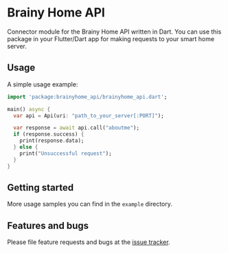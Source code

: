 # Brainy Home API
Connector module for the Brainy Home API written in Dart.
You can use this package in your Flutter/Dart app for making requests to your smart home server.

## Usage

A simple usage example:

```dart
import 'package:brainyhome_api/brainyhome_api.dart';

main() async {
  var api = Api(uri: "path_to_your_server[:PORT]");

  var response = await api.call("aboutme");
  if (response.success) {
    print(response.data);
  } else {
    print("Unsuccessful request");
  }
}
```

## Getting started
More usage samples you can find in the `example` directory.

## Features and bugs

Please file feature requests and bugs at the [issue tracker][tracker].

[tracker]: https://github.com/Oqtavios/brainyhome_api/issues/new
